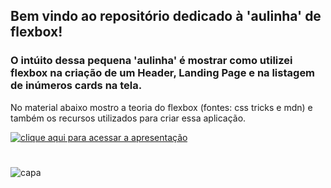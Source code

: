 ## Bem vindo ao repositório dedicado à 'aulinha' de flexbox!
### O intúito dessa pequena 'aulinha' é mostrar como utilizei flexbox na criação de um Header, Landing Page e na listagem de inúmeros cards na tela.

No material abaixo mostro a teoria do flexbox (fontes: css tricks e mdn) e também os recursos utilizados para criar essa aplicação.

<a href="https://www.canva.com/design/DAFDzGtXc30/NGV_mlUNe5Ew2OmmGYdzYA/edit?utm_content=DAFDzGtXc30&utm_campaign=designshare&utm_medium=link2&utm_source=sharebutton" target="_blank">
  <img align="center" alt="clique aqui para acessar a apresentação"  src="https://user-images.githubusercontent.com/95686401/174389322-594313b6-1e0e-4593-a5b2-0a10abb3f7cc.png" />
</a>


#


<div>
   <img align="center" alt="capa" src="https://user-images.githubusercontent.com/95686401/201725174-cbebb21b-7951-4231-a898-ce52503c459e.png" />
</div>
